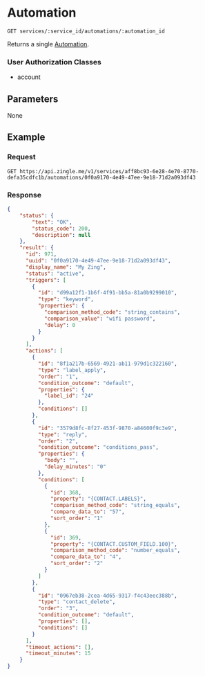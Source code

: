 # Automation 

    GET services/:service_id/automations/:automation_id
    
Returns a single [Automation].

### User Authorization Classes 
* account

## Parameters
None

## Example
### Request

    GET https://api.zingle.me/v1/services/aff8bc93-6e28-4e70-8770-defa35cdfc1b/automations/0f0a9170-4e49-47ee-9e18-71d2a093df43

### Response
``` json
{
    "status": {
        "text": "OK",
        "status_code": 200,
        "description": null
    },
    "result": {
      "id": 971,
      "uuid": "0f0a9170-4e49-47ee-9e18-71d2a093df43",
      "display_name": "My Zing",
      "status": "active",
      "triggers": [
        {
          "id": "d99a12f1-1b6f-4f91-bb5a-81a0b9299010",
          "type": "keyword",
          "properties": {
            "comparison_method_code": "string_contains",
            "comparison_value": "wifi password",
            "delay": 0
          }
        }
      ],
      "actions": [
        {
          "id": "8f1a217b-6569-4921-ab11-979d1c322160",
          "type": "label_apply",
          "order": "1",
          "condition_outcome": "default",
          "properties": {
            "label_id": "24"
          },
          "conditions": []
        },
        {
          "id": "3579d8fc-8f27-453f-9870-a84600f9c3e9",
          "type": "reply",
          "order": "2",
          "condition_outcome": "conditions_pass",
          "properties": {
            "body": "",
            "delay_minutes": "0"
          },
          "conditions": [
            {
              "id": 368,
              "property": "{CONTACT.LABELS}",
              "comparison_method_code": "string_equals",
              "compare_data_to": "57",
              "sort_order": "1"
            },
            {
              "id": 369,
              "property": "{CONTACT.CUSTOM_FIELD.100}",
              "comparison_method_code": "number_equals",
              "compare_data_to": "4",
              "sort_order": "2"
            }
          ]
        },
        {
          "id": "0967eb38-2cea-4d65-9317-f4c43eec388b",
          "type": "contact_delete",
          "order": "3",
          "condition_outcome": "default",
          "properties": [],
          "conditions": []
        }
      ],
      "timeout_actions": [],
      "timeout_minutes": 15
    }
}
```

[Overview - Request Modifiers]: /README.md#request-modifiers
[Automation]: README.md
